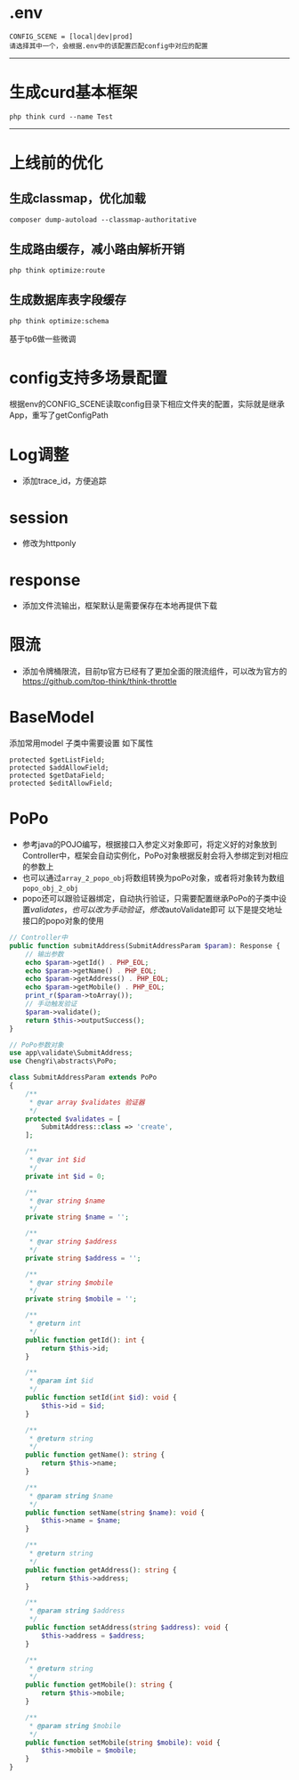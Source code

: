 # .env
```
CONFIG_SCENE = [local|dev|prod]
请选择其中一个，会根据.env中的该配置匹配config中对应的配置
```
---
# 生成curd基本框架
```
php think curd --name Test
```
---
# 上线前的优化

## 生成classmap，优化加载
```
composer dump-autoload --classmap-authoritative
```
## 生成路由缓存，减小路由解析开销
```
php think optimize:route
```
## 生成数据库表字段缓存
```
php think optimize:schema
```

基于tp6做一些微调

# config支持多场景配置
根据env的CONFIG_SCENE读取config目录下相应文件夹的配置，实际就是继承App，重写了getConfigPath

# Log调整
- 添加trace_id，方便追踪

# session
- 修改为httponly

# response
- 添加文件流输出，框架默认是需要保存在本地再提供下载

# 限流
- 添加令牌桶限流，目前tp官方已经有了更加全面的限流组件，可以改为官方的 https://github.com/top-think/think-throttle

# BaseModel
添加常用model
子类中需要设置 如下属性
```
protected $getListField;
protected $addAllowField;
protected $getDataField;
protected $editAllowField;
```

# PoPo
- 参考java的POJO编写，根据接口入参定义对象即可，将定义好的对象放到Controller中，框架会自动实例化，PoPo对象根据反射会将入参绑定到对相应的参数上
- 也可以通过`array_2_popo_obj`将数组转换为poPo对象，或者将对象转为数组`popo_obj_2_obj`
- popo还可以跟验证器绑定，自动执行验证，只需要配置继承PoPo的子类中设置$validates，也可以改为手动验证，修改$autoValidate即可
以下是提交地址接口的popo对象的使用
```php
// Controller中
public function submitAddress(SubmitAddressParam $param): Response {
    // 输出参数
    echo $param->getId() . PHP_EOL;
    echo $param->getName() . PHP_EOL;
    echo $param->getAddress() . PHP_EOL;
    echo $param->getMobile() . PHP_EOL;
    print_r($param->toArray());
    // 手动触发验证
    $param->validate();
    return $this->outputSuccess();
}

// PoPo参数对象
use app\validate\SubmitAddress;
use ChengYi\abstracts\PoPo;

class SubmitAddressParam extends PoPo
{
    /**
     * @var array $validates 验证器
     */
    protected $validates = [
        SubmitAddress::class => 'create',
    ];

    /**
     * @var int $id
     */
    private int $id = 0;

    /**
     * @var string $name
     */
    private string $name = '';

    /**
     * @var string $address
     */
    private string $address = '';

    /**
     * @var string $mobile
     */
    private string $mobile = '';

    /**
     * @return int
     */
    public function getId(): int {
        return $this->id;
    }

    /**
     * @param int $id
     */
    public function setId(int $id): void {
        $this->id = $id;
    }

    /**
     * @return string
     */
    public function getName(): string {
        return $this->name;
    }

    /**
     * @param string $name
     */
    public function setName(string $name): void {
        $this->name = $name;
    }

    /**
     * @return string
     */
    public function getAddress(): string {
        return $this->address;
    }

    /**
     * @param string $address
     */
    public function setAddress(string $address): void {
        $this->address = $address;
    }

    /**
     * @return string
     */
    public function getMobile(): string {
        return $this->mobile;
    }

    /**
     * @param string $mobile
     */
    public function setMobile(string $mobile): void {
        $this->mobile = $mobile;
    }
}

```

